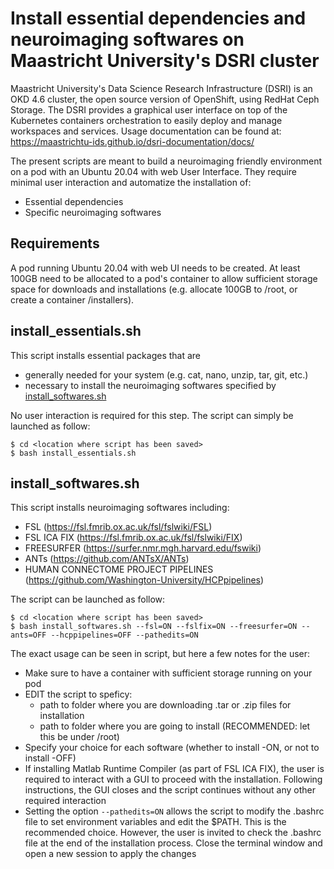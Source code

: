 # Install essential dependencies and neuroimaging softwares on Maastricht University's DSRI cluster

Maastricht University's Data Science Research Infrastructure (DSRI) is an OKD 4.6 cluster, the open source version of OpenShift, using RedHat Ceph Storage.
The DSRI provides a graphical user interface on top of the Kubernetes containers orchestration to easily deploy and manage workspaces and services.
Usage documentation can be found at: https://maastrichtu-ids.github.io/dsri-documentation/docs/ 

The present scripts are meant to build a neuroimaging friendly environment on a pod with an Ubuntu 20.04 with web User Interface. 
They require minimal user interaction and automatize the installation of: 
* Essential dependencies
* Specific neuroimaging softwares

## Requirements

A pod running Ubuntu 20.04 with web UI needs to be created.
At least 100GB need to be allocated to a pod's container to allow sufficient storage space for downloads and installations 
(e.g. allocate 100GB to /root, or create a container /installers). 

## install_essentials.sh

This script installs essential packages that are
* generally needed for your system 
		(e.g. cat, nano, unzip, tar, git, etc.)
* necessary to install the neuroimaging softwares specified by [install_softwares.sh](#install_softwares.sh)

No user interaction is required for this step. The script can simply be launched as follow: 

```
$ cd <location where script has been saved>
$ bash install_essentials.sh
```
## install_softwares.sh

This script installs neuroimaging softwares including:
* FSL (https://fsl.fmrib.ox.ac.uk/fsl/fslwiki/FSL)
* FSL ICA FIX (https://fsl.fmrib.ox.ac.uk/fsl/fslwiki/FIX)
* FREESURFER (https://surfer.nmr.mgh.harvard.edu/fswiki)
* ANTs (https://github.com/ANTsX/ANTs)
* HUMAN CONNECTOME PROJECT PIPELINES (https://github.com/Washington-University/HCPpipelines)

The script can be launched as follow:

```
$ cd <location where script has been saved>
$ bash install_softwares.sh --fsl=ON --fslfix=ON --freesurfer=ON --ants=OFF --hcppipelines=OFF --pathedits=ON
```
The exact usage can be seen in script, but here a few notes for the user: 
* Make sure to have a container with sufficient storage running on your pod
* EDIT the script to speficy: 
  * path to folder where you are downloading .tar or .zip files for installation
  * path to folder where you are going to install (RECOMMENDED: let this be under /root)
* Specify your choice for each software (whether to install -ON, or not to install -OFF)
* If installing Matlab Runtime Compiler (as part of FSL ICA FIX), the user is required to interact with a GUI to proceed with the installation. Following instructions, the GUI closes and the script continues without any other required interaction
* Setting the option `--pathedits=ON` allows the script to modify the .bashrc file to set environment variables and edit the $PATH. This is the recommended choice. However, the user is invited to check the .bashrc file at the end of the installation process. Close the terminal window and open a new session to apply the changes


